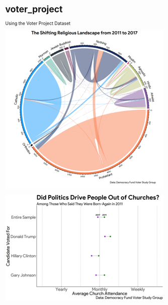 # voter_project
Using the Voter Project Dataset

![alt text](https://raw.githubusercontent.com/ryanburge/voter_project/master/circle_final.png)


![alt text](https://raw.githubusercontent.com/ryanburge/voter_project/master/att_dumbbell.png)
